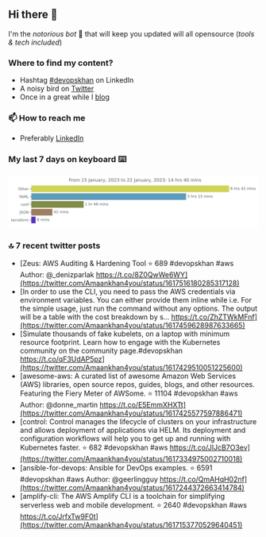 <!--- [![Hits](https://hits.seeyoufarm.com/api/count/incr/badge.svg?url=https%3A%2F%2Fgithub.com%2Fakhan4u%2Fhit-counter&count_bg=%2379C83D&title_bg=%23555555&icon=&icon_color=%23E7E7E7&title=visits&edge_flat=false)](https://hits.seeyoufarm.com) --->

## Hi there 👋

I'm the _notorious bot_ 🤣 that will keep you updated will all opensource (_tools & tech included_) 

### Where to find my content?

* Hashtag [#devopskhan](https://www.linkedin.com/feed/hashtag/devopskhan) on LinkedIn
* A noisy bird on [Twitter](https://twitter.com/Amaankhan4you)
* Once in a great while I [blog](https://linuxparrot.netlify.app) 


### 📫 **How to reach me**

* Preferably [LinkedIn](https://www.linkedin.com/in/amaan-khan-linux-ninja)

### My last 7 days on keyboard ⌨️

<img src="https://github.com/akhan4u/akhan4u/blob/main/images/stat.svg" alt="Amaan's Wakatime Activity!"/>

### 🔝 7 recent twitter posts
<!-- DEVDOJO:START -->
- [Zeus: AWS Auditing &amp; Hardening Tool
⭐️ 689
#devopskhan #aws
Author: @_denizparlak
https://t.co/8Z0QwWe6WY](https://twitter.com/Amaankhan4you/status/1617516180285317128)
- [In order to use the CLI, you need to pass the AWS credentials via environment variables. You can either provide them inline while i.e. For the simple usage, just run the command without any options. The output will be a table with the cost breakdown by s… https://t.co/ZhZTWkMFnf](https://twitter.com/Amaankhan4you/status/1617459628987633665)
- [Simulate thousands of fake kubelets, on a laptop with minimum resource footprint. Learn how to engage with the Kubernetes community on the community page.#devopskhan https://t.co/qF3UdAP5pz](https://twitter.com/Amaankhan4you/status/1617429510051225600)
- [awesome-aws: A curated list of awesome Amazon Web Services &lpar;AWS&rpar; libraries, open source repos, guides, blogs, and other resources.  Featuring the Fiery Meter of AWSome.
⭐️ 11104
#devopskhan #aws
Author: @donne_martin
https://t.co/E5EmmXHXTt](https://twitter.com/Amaankhan4you/status/1617425577597886471)
- [control: Control manages the lifecycle of clusters on your infrastructure and allows deployment of applications via HELM. Its deployment and configuration workflows will help you to get up and running with Kubernetes faster.
⭐️ 682
#devopskhan #aws
https://t.co/JIJcB7O3ev](https://twitter.com/Amaankhan4you/status/1617334975002710018)
- [ansible-for-devops: Ansible for DevOps examples.
⭐️ 6591
#devopskhan #aws
Author: @geerlingguy
https://t.co/QmAHqH02nf](https://twitter.com/Amaankhan4you/status/1617244372663414784)
- [amplify-cli: The AWS Amplify CLI is a toolchain for simplifying serverless web and mobile development.
⭐️ 2640
#devopskhan #aws
https://t.co/JrfxTw9F0t](https://twitter.com/Amaankhan4you/status/1617153770529640451)
<!-- DEVDOJO:END -->

<!-- ![Amaan's GitHub stats](https://github-readme-stats.vercel.app/api?username=akhan4u&count_private=true&show_icons=true&hide=contribs) -->
